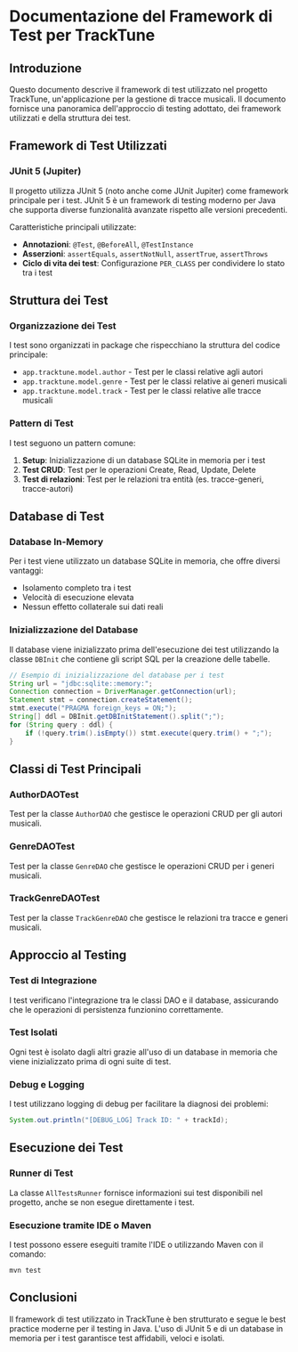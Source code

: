 # Documentazione del Framework di Test per TrackTune

## Introduzione
Questo documento descrive il framework di test utilizzato nel progetto TrackTune, un'applicazione per la gestione di tracce musicali. Il documento fornisce una panoramica dell'approccio di testing adottato, dei framework utilizzati e della struttura dei test.

## Framework di Test Utilizzati

### JUnit 5 (Jupiter)
Il progetto utilizza JUnit 5 (noto anche come JUnit Jupiter) come framework principale per i test. JUnit 5 è un framework di testing moderno per Java che supporta diverse funzionalità avanzate rispetto alle versioni precedenti.

Caratteristiche principali utilizzate:
- **Annotazioni**: `@Test`, `@BeforeAll`, `@TestInstance`
- **Asserzioni**: `assertEquals`, `assertNotNull`, `assertTrue`, `assertThrows`
- **Ciclo di vita dei test**: Configurazione `PER_CLASS` per condividere lo stato tra i test

## Struttura dei Test

### Organizzazione dei Test
I test sono organizzati in package che rispecchiano la struttura del codice principale:
- `app.tracktune.model.author` - Test per le classi relative agli autori
- `app.tracktune.model.genre` - Test per le classi relative ai generi musicali
- `app.tracktune.model.track` - Test per le classi relative alle tracce musicali

### Pattern di Test
I test seguono un pattern comune:
1. **Setup**: Inizializzazione di un database SQLite in memoria per i test
2. **Test CRUD**: Test per le operazioni Create, Read, Update, Delete
3. **Test di relazioni**: Test per le relazioni tra entità (es. tracce-generi, tracce-autori)

## Database di Test

### Database In-Memory
Per i test viene utilizzato un database SQLite in memoria, che offre diversi vantaggi:
- Isolamento completo tra i test
- Velocità di esecuzione elevata
- Nessun effetto collaterale sui dati reali

### Inizializzazione del Database
Il database viene inizializzato prima dell'esecuzione dei test utilizzando la classe `DBInit` che contiene gli script SQL per la creazione delle tabelle.

```java
// Esempio di inizializzazione del database per i test
String url = "jdbc:sqlite::memory:";
Connection connection = DriverManager.getConnection(url);
Statement stmt = connection.createStatement();
stmt.execute("PRAGMA foreign_keys = ON;");
String[] ddl = DBInit.getDBInitStatement().split(";");
for (String query : ddl) {
    if (!query.trim().isEmpty()) stmt.execute(query.trim() + ";");
}
```

## Classi di Test Principali

### AuthorDAOTest
Test per la classe `AuthorDAO` che gestisce le operazioni CRUD per gli autori musicali.

### GenreDAOTest
Test per la classe `GenreDAO` che gestisce le operazioni CRUD per i generi musicali.

### TrackGenreDAOTest
Test per la classe `TrackGenreDAO` che gestisce le relazioni tra tracce e generi musicali.

## Approccio al Testing

### Test di Integrazione
I test verificano l'integrazione tra le classi DAO e il database, assicurando che le operazioni di persistenza funzionino correttamente.

### Test Isolati
Ogni test è isolato dagli altri grazie all'uso di un database in memoria che viene inizializzato prima di ogni suite di test.

### Debug e Logging
I test utilizzano logging di debug per facilitare la diagnosi dei problemi:
```java
System.out.println("[DEBUG_LOG] Track ID: " + trackId);
```

## Esecuzione dei Test

### Runner di Test
La classe `AllTestsRunner` fornisce informazioni sui test disponibili nel progetto, anche se non esegue direttamente i test.

### Esecuzione tramite IDE o Maven
I test possono essere eseguiti tramite l'IDE o utilizzando Maven con il comando:
```
mvn test
```

## Conclusioni
Il framework di test utilizzato in TrackTune è ben strutturato e segue le best practice moderne per il testing in Java. L'uso di JUnit 5 e di un database in memoria per i test garantisce test affidabili, veloci e isolati.